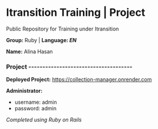 # Itransition Training | Project
Public Repository for Training under Itransition 

 **Group:** Ruby | **Language: *EN***

 **Name:** Alina Hasan

### Project -------------------------------------

**Deployed Project:** https://collection-manager.onrender.com

**Administrator:**
  * username: admin
  * password: admin

*Completed using Ruby on Rails*
